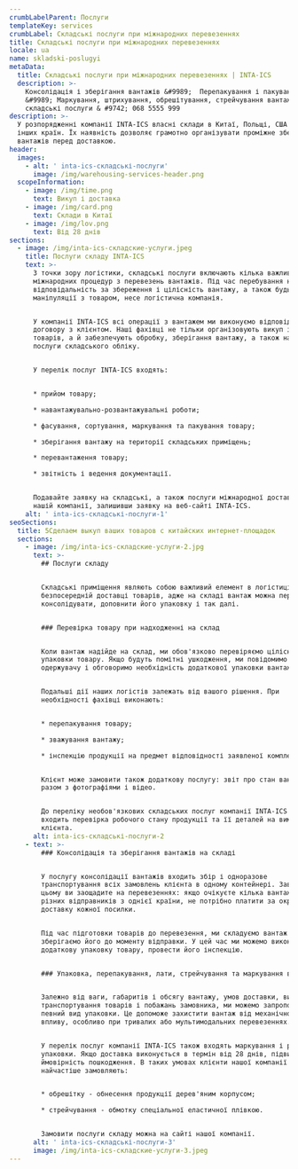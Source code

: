 ```yaml
---
crumbLabelParent: Послуги
templateKey: services
crumbLabel: Складські послуги при міжнародних перевезеннях
title: Складські послуги при міжнародних перевезеннях
locale: ua
name: skladski-poslugyi
metaData:
  title: Складські послуги при міжнародних перевезеннях | INTA-ICS
  description: >-
    Консолідація і зберігання вантажів &#9989;  Перепакування і пакування товару
    &#9989; Маркування, штрихування, обрешітування, стрейчування вантажів ➨ Всі 
    складські послуги & #9742; 068 5555 999
description: >-
  У розпорядженні компанії INTA-ICS власні склади в Китаї, Польщі, США та ряді
  інших країн. Їх наявність дозволяє грамотно організувати проміжне зберігання
  вантажів перед доставкою.
header:
  images:
    - alt: ' inta-ics-складські-послуги'
      image: /img/warehousing-services-header.png
  scopeInformation:
    - image: /img/time.png
      text: Викуп і доставка
    - image: /img/card.png
      text: Склади в Китаї
    - image: /img/lov.png
      text: Від 28 днів
sections:
  - image: /img/inta-ics-складские-услуги.jpeg
    title: Послуги складу INTA-ICS
    text: >-
      З точки зору логістики, складські послуги включають кілька важливих для
      міжнародних процедур з перевезень вантажів. Під час перебування на складі,
      відповідальність за збереження і цілісність вантажу, а також будь-які інші
      маніпуляції з товаром, несе логістична компанія.


      У компанії INTA-ICS всі операції з вантажем ми виконуємо відповідно до
      договору з клієнтом. Наші фахівці не тільки організовують викуп і доставку
      товарів, а й забезпечують обробку, зберігання вантажу, а також надають
      послуги складського обліку.


      У перелік послуг INTA-ICS входять:


      * прийом товару;

      * навантажувально-розвантажувальні роботи;

      * фасування, сортування, маркування та пакування товару;

      * зберігання вантажу на території складських приміщень;

      * перевантаження товару;

      * звітність і ведення документації.


      Подавайте заявку на складські, а також послуги міжнародної доставки в
      нашій компанії, залишивши заявку на веб-сайті INTA-ICS.
    alt: ' inta-ics-складські-послуги-1'
seoSections:
  title: 5Сделаем выкуп ваших товаров с китайских интернет-площадок
  sections:
    - image: /img/inta-ics-складские-услуги-2.jpg
      text: >-
        ## Послуги складу


        Складські приміщення являють собою важливий елемент в логістиці і
        безпосередній доставці товарів, адже на складі вантаж можна перевірити,
        консолідувати, доповнити його упаковку і так далі.


        ### Перевірка товару при надходженні на склад


        Коли вантаж надійде на склад, ми обов'язково перевіряємо цілісність
        упаковки товару. Якщо будуть помітні ушкодження, ми повідомимо про це
        одержувачу і обговоримо необхідність додаткової упаковки вантажу.


        Подальші дії наших логістів залежать від вашого рішення. При
        необхідності фахівці виконають:


        * перепакування товару;

        * зважування вантажу;

        * інспекцію продукції на предмет відповідності заявленої комплектації.


        Клієнт може замовити також додаткову послугу: звіт про стан вантажу
        разом з фотографіями і відео.


        До переліку необов'язкових складських послуг компанії INTA-ICS також
        входить перевірка робочого стану продукції та її деталей на вимогу
        клієнта.
      alt: inta-ics-складські-послуги-2
    - text: >-
        ### Консолідація та зберігання вантажів на складі


        У послугу консолідації вантажів входить збір і одноразове
        транспортування всіх замовлень клієнта в одному контейнері. Завдяки
        цьому ви заощадите на перевезеннях: якщо очікуєте кілька вантажів від
        різних відправників з однієї країни, не потрібно платити за окрему
        доставку кожної посилки.


        Під час підготовки товарів до перевезення, ми складуємо вантаж і
        зберігаємо його до моменту відправки. У цей час ми можемо виконати
        додаткову упаковку товару, провести його інспекцію.


        ### Упаковка, перепакування, лати, стрейчування та маркування вантажів


        Залежно від ваги, габаритів і обсягу вантажу, умов доставки, вимог до
        транспортування товарів і побажань замовника, ми можемо запропонувати
        певний вид упаковки. Це допоможе захистити вантаж від механічного
        впливу, особливо при тривалих або мультимодальних перевезеннях.


        У перелік послуг компанії INTA-ICS також входять маркування і різні види
        упаковки. Якщо доставка виконується в термін від 28 днів, підвищується
        ймовірність пошкодження. В таких умовах клієнти нашої компанії
        найчастіше замовляють:


        * обрешітку - обнесення продукції дерев'яним корпусом;

        * стрейчування - обмотку спеціальної еластичної плівкою.


        Замовити послуги складу можна на сайті нашої компанії.
      alt: ' inta-ics-складські-послуги-3'
      image: /img/inta-ics-складские-услуги-3.jpeg
---
```

